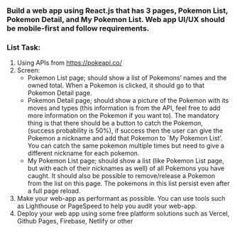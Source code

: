 ### Build a web app using React.js that has 3 pages, Pokemon List, Pokemon Detail, and My Pokemon List. Web app UI/UX should be mobile-first and follow requirements.

### List Task:
1. Using APIs from https://pokeapi.co/
2. Screen:
    - Pokemon List page; should show a list of Pokemons’ names and the owned total. When a Pokemon is clicked, it should go to that Pokemon Detail page.
    - Pokemon Detail page; should show a picture of the Pokemon with its moves and types (this information is from the API, feel free to add more information on the Pokemon if you want to). The mandatory thing is that there should be a button to catch the Pokemon, (success probability is 50%), if success then the user can give the Pokemon a nickname and add that Pokemon to `My Pokemon List’. You can catch the same pokemon multiple times but need to give a different nickname for each pokemon.
    - My Pokemon List page; should show a list (like Pokemon List page, but with each of their nicknames as well) of all Pokemons you have caught. It should also be possible to remove/release a Pokemon from the list on this page. The pokemons in this list persist even after a full page reload.
3. Make your web-app as performant as possible. You can use tools such as Lighthouse or PageSpeed to help you audit your web-app.
4. Deploy your web app using some free platform solutions such as Vercel, Github Pages, Firebase, Netlify or other
